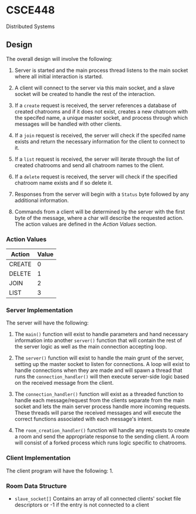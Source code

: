 # CSCE448
Distributed Systems

## Design

The overall design will involve the following:
1. Server is started and the main process thread listens to the main socket where all initial interaction is started.

2. A client will connect to the server via this main socket, and a slave socket will be created to handle the rest of the interaction.

3. If a `create` request is received, the server references a database of created chatrooms and if it does not exist, creates a new chatroom with the specifed name, a unique master socket, and process through which messages will be handled with other clients.

4. If a `join` request is received, the server will check if the specifed name exists and return the necessary information for the client to connect to it.

5. If a `list` request is received, the server will iterate through the list of created chatrooms and send all chatroom names to the client.

6. If a `delete` request is received, the server will check if the specified chatroom name exists and if so delete it.

7. Responses from the server will begin with a `Status` byte followed by any additional information.

8. Commands from a client will be determined by the server with the first byte of the message, where a char will describe the requested action. The action values are defined in the *Action Values* section.

### Action Values
| Action | Value |
| ------ | ----- |
| CREATE | 0     |
| DELETE | 1     |
| JOIN   | 2     |
| LIST   | 3     |

### Server Implementation

The server will have the following:
1. The `main()` function will exist to handle parameters and hand necessary information into another `server()` function that will contain the rest of the server logic as well as the main connection accepting loop.

2. The `server()` function will exist to handle the main grunt of the server, setting up the master socket to listen for connections. A loop will exist to handle connections when they are made and will spawn a thread that runs the `connection_handler()` will then execute server-side logic based on the received message from the client.

3. The `connection_handler()` function will exist as a threaded function to handle each message/request from the clients separate from the main socket and lets the main server process handle more incoming requests. These threads will parse the received messages and will execute the correct functions associated with each message's intent.

4. The `room_creation_handler()` function will handle any requests to create a room and send the appropriate response to the sending client. A room will consist of a forked process which runs logic specific to chatrooms.


### Client Implementation

The client program will have the following:
1. 

### Room Data Structure
- `slave_socket[]` Contains an array of all connected clients' socket file descriptors or -1 if the entry is not connected to a client